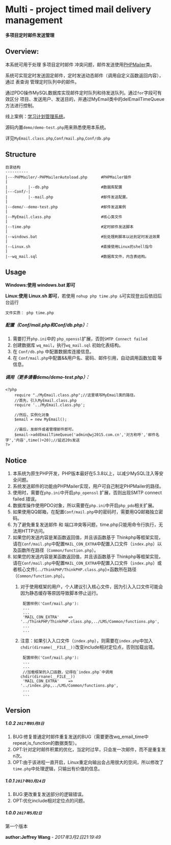 # Multi - project timed mail delivery management

**多项目定时邮件发送管理**  
## Overview:

本系统可用于处理 多项目定时邮件 冲突问题，邮件发送使用[PHPMailer](https://github.com/PHPMailer/PHPMailer)类。
  
系统可实现定时发送固定邮件，定时发送动态邮件（调用自定义函数返回内容），通过 表查询 管理定时队列中的邮件。

通过PDO操作MySQL数据库实现邮件定时队列和待发送队列。通过`for`字段可有效区分 项目、发送用户、发送目的，并通过MyEmail类中的delEmailTimeQueue方法进行控制。

线上案例：[学习计划管理系统](http://wj2015.com.cn)。

源码内置`demo/demo-test.php`用来熟悉使用本系统。

详见`MyEmail.class.php`,`Conf/mail.php`,`Conf/db.php`

## Structure

    目录结构
    ----------
    |---PHPMailer/-PHPMailerAutoload.php      #PHPMailer插件
    |
    |         |--db.php                       #数据库配置
    |---Conf/-|
    |         |--mail.php                     #邮件发送配置。
    |
    |--demo/--demo-test.php                   #邮件发送案例
    |
    |--MyEmail.class.php                      #核心类文件
    |
    |--time.php                               #定时邮件发送脚本
    |
    |--windows.bat                            #批处理刷脚本以达到定时发送效果
    |
    |--Linux.sh                               #直接使用Linux的shell指令
    |
    |--wq_mail.sql                            #数据库文件，内含表结构。
## Usage

**Windows:使用 windows.bat 即可**  

**Linux:使用 Linux.sh 即可**，若使用 `nohup php time.php &`可实现登出后依旧后台运行
  
    文件实质： php time.php

##### 配置（Conf/mail.php和Conf/db.php）：

1. 需要打开`php.ini`中的 `php_openssl`扩展，否则`SMTP Connect failed`
1. 创建数据库 `wq_mail`，执行`wq_mail.sql` 初始化表结构。
1. 在 `Conf/db.php` 中配置数据库连接信息。
1. 在 `Conf/mail.php`中配置&&用户名、密码、邮件引用，自动调用函数加载 等信息。

##### 调用（更多请看demo/demo-test.php）：


    <?php
        require "./MyEmail.class.php";//这里填写MyEmail类的路径。
        //首先，引入MyEmail.class.php
        require '../MyEmail.class.php';
        
        //然后，实例化对象
        $email = new MyEmail();
        
        //最后，发邮件或者管理邮件即可。
        $email->addEmailTimeQueue('admin@wj2015.com.cn','对方称呼','邮件名字','内容',time()+20);//延迟20s发送
    ?>

## Notice

1. 本系统为原生PHP开发，PHP版本最好在5.3.8以上，以减少MySQL注入等安全问题。
1. 系统发送邮件的功能由PHPMailer实现，用户可自己制定PHPMailer的路径。
1. 使用时，需要在`php.ini`中开启`php_openssl` 扩展，否则出现SMTP connect failed.错误。
1. 数据库操作使用PDO对象，所以需要在`php.ini`中开启`php_pdo`相关扩展。
1. 如果使用QQ邮箱，在配置`Conf/mail.php`中的密码时，需要用QQ邮箱独立密码。
1. 为了避免重复发送邮件 和 端口冲突等问题，time.php只能用命令行执行，无法用HTTP访问。
1. 如果您的发送内容是某函数返回值，并且该函数基于 Thinkphp等框架实现，请在`Conf/mail.php`中配置`MAIL_CON_EXTRA`中配置入口文件（`index.php`）以及函数所在路径（`Common/function.php`）。
1. 如果您的发送内容是某函数返回值，并且该函数基于 Thinkphp等框架实现，请在`Conf/mail.php`中配置`MAIL_CON_EXTRA`中配置入口文件（`index.php`）或者核心文件(`../ThinkPHP/ThinkPHP.class.php`)+函数所在路径（`Common/function.php`）。
    1. 对于使用框架的用户，个人建议引入核心文件，因为引入入口文件可能会因为静态缓存等原因导致脚本停止运行。

            配置样例('Conf/mail.php'):
            ...
            ...
            'MAIL_CON_EXTRA'    =>  '../ThinkPHP/ThinkPHP.class.php,../LMS/Common/functions.php',
            ...
            ...
    1. 注意：如果引入入口文件（`index.php`），则需要在`index.php`中加入`chdir(dirname(__FILE__))`改变include相对定位点，否则加载出错。

            配置样例('Conf/mail.php'):
            ...
            ...
            //加载框架的入口函数，记得在`index.php`中调用chdir(dirnane(__FILE__))
            'MAIL_CON_EXTRA'    =>  '../index.php,../LMS/Common/functions.php',
            ...
            ...

## Version

##### 1.0.2			`2017年05月8日`
1. BUG:修复普通定时邮件重复发送的BUG（需要更改wq_email_time中repeat,is_function的数据类型）。
1. OPT:针对定时邮件积累的优化，当定时过早，只会发一次邮件，而不是重复发n次。
1. OPT:由于该进程一直开启，Linux重定向输出会占用很大的空间，所以修改了`time.php`中处理逻辑，只输出有价值的信息。

##### 1.0.1			`2017年03月24日`

1. BUG:更改重复发送部分的逻辑错误。
1. OPT:优化include相对定位点的问题。

##### 1.0.0			`2017年5月2日`

第一个版本

**author:Jeffrey Wang**  - *2017年3月2日21:19:49*
